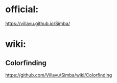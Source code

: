 # official:
https://villavu.github.io/Simba/

# wiki:
## Colorfinding
https://github.com/Villavu/Simba/wiki/Colorfinding
